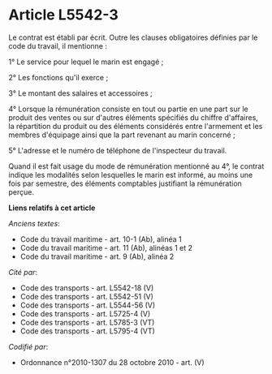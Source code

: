 # Article L5542-3

Le contrat est établi par écrit. Outre les clauses obligatoires définies par le code du travail, il mentionne :

1° Le service pour lequel le marin est engagé ;

2° Les fonctions qu'il exerce ;

3° Le montant des salaires et accessoires ;

4° Lorsque la rémunération consiste en tout ou partie en une part sur le produit des ventes ou sur d'autres éléments
spécifiés du chiffre d'affaires, la répartition du produit ou des éléments considérés entre l'armement et les membres
d'équipage ainsi que la part revenant au marin concerné ;

5° L'adresse et le numéro de téléphone de l'inspecteur du travail.

Quand il est fait usage du mode de rémunération mentionné au 4°, le contrat indique les modalités selon lesquelles le marin
est informé, au moins une fois par semestre, des éléments comptables justifiant la rémunération perçue.

**Liens relatifs à cet article**

_Anciens textes_:

  - Code du travail maritime - art. 10-1 (Ab), alinéa 1
  - Code du travail maritime - art. 11 (Ab), alinéas 1 et 2
  - Code du travail maritime - art. 9 (Ab), alinéa 2

_Cité par_:

  - Code des transports - art. L5542-18 (V)
  - Code des transports - art. L5542-51 (V)
  - Code des transports - art. L5544-56 (V)
  - Code des transports - art. L5725-4 (V)
  - Code des transports - art. L5785-3 (VT)
  - Code des transports - art. L5795-4 (VT)

_Codifié par_:

  - Ordonnance n°2010-1307 du 28 octobre 2010 - art. (V)
